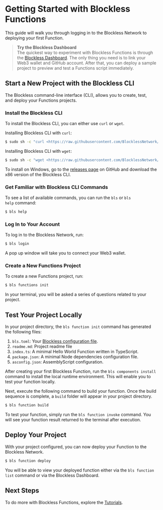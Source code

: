 # Getting Started with Blockless Functions

This guide will walk you through logging in to the Blockless Network to deploying your first Function.

> **Try the Blockless Dashboard**  
> The quickest way to experiment with Blockless Functions is through the [Blockless Dashboard](https://dashboard/blockless.network). The only thing you need is to link your Web3 wallet and GitHub account. After that, you can deploy a sample project to preview and test a Functions script immediately.

## **Start a New Project with the Blockless CLI**

The Blockless command-line interface (CLI), allows you to create, test, and deploy your Functions projects.

### Install the Blockless CLI

To install the Blockless CLI, you can either use `curl` or `wget`.

Installing Blockless CLI with `curl`:

```bash
$ sudo sh -c "curl <https://raw.githubusercontent.com/BlocklessNetwork/cli/main/download.sh> | bash"
```

Installing Blockless CLI with `wget`:

```bash
$ sudo sh -c "wget <https://raw.githubusercontent.com/BlocklessNetwork/cli/main/download.sh> -v -O download.sh; chmod +x download.sh; ./download.sh; rm -rf download.sh"
```

To install on Windows, go to the [releases page](https://github.com/blocklessnetwork/cli/releases) on GitHub and download the x86 version of the Blockless CLI.

### Get Familiar with Blockless CLI Commands

To see a list of available commands, you can run the `bls` or `bls help` command:

```bash
$ bls help
```

### Log In to Your Account

To log in to the Blockless Network, run:

```bash
$ bls login
```

A pop up window will take you to connect your Web3 wallet.

### Create a New Functions Project

To create a new Functions project, run:

```bash
$ bls functions init
```

In your terminal, you will be asked a series of questions related to your project.

## Test Your Project Locally

In your project directory, the `bls function init` command has generated the following files:

1. `bls.toml`: Your [Blockless configuration file](./function-manifest.md).
2. `readme.md`: Project readme file
3. `index.ts`: A minimal Hello World Function written in TypeScript.
4. `package.json`: A minimal Node dependencies configuration file.
5. `asconfig.json`: AssemblyScript configuration.

After creating your first Blockless Function, run the `bls components install` command to install the local runtime environment. This will enable you to test your function locally.

Next, execute the following command to build your function. Once the build sequence is complete, a `build` folder will appear in your project directory.

```bash
$ bls function build
```

To test your function, simply run the `bls function invoke` command. You will see your function result returned to the terminal after execution.

## Deploy Your Project

With your project configured, you can now deploy your Function to the Blockless Network.

```bash
$ bls function deploy
```

You will be able to view your deployed function either via the `bls function list` command or via the Blockless Dashboard.

## Next Steps

To do more with Blockless Functions, explore the [Tutorials](./tutorials/index.md).
